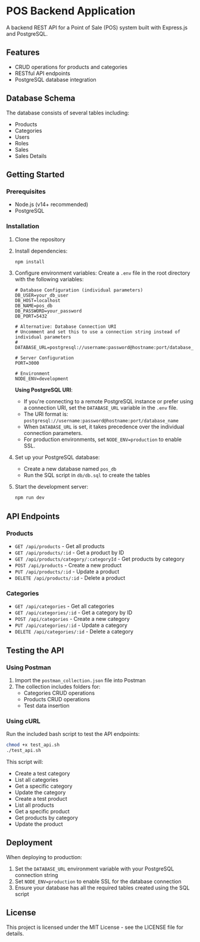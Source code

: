 # POS Backend Application

A backend REST API for a Point of Sale (POS) system built with Express.js and PostgreSQL.

## Features

- CRUD operations for products and categories
- RESTful API endpoints
- PostgreSQL database integration

## Database Schema

The database consists of several tables including:
- Products
- Categories
- Users
- Roles
- Sales
- Sales Details

## Getting Started

### Prerequisites

- Node.js (v14+ recommended)
- PostgreSQL

### Installation

1. Clone the repository
2. Install dependencies:
   ```bash
   npm install
   ```
3. Configure environment variables:
   Create a `.env` file in the root directory with the following variables:
   ```
   # Database Configuration (individual parameters)
   DB_USER=your_db_user
   DB_HOST=localhost
   DB_NAME=pos_db
   DB_PASSWORD=your_password
   DB_PORT=5432
   
   # Alternative: Database Connection URI
   # Uncomment and set this to use a connection string instead of individual parameters
   # DATABASE_URL=postgresql://username:password@hostname:port/database_name
   
   # Server Configuration
   PORT=3000
   
   # Environment
   NODE_ENV=development
   ```

   **Using PostgreSQL URI**: 
   - If you're connecting to a remote PostgreSQL instance or prefer using a connection URI, set the `DATABASE_URL` variable in the `.env` file.
   - The URI format is: `postgresql://username:password@hostname:port/database_name`
   - When `DATABASE_URL` is set, it takes precedence over the individual connection parameters.
   - For production environments, set `NODE_ENV=production` to enable SSL.

4. Set up your PostgreSQL database:
   - Create a new database named `pos_db`
   - Run the SQL script in `db/db.sql` to create the tables

5. Start the development server:
   ```bash
   npm run dev
   ```

## API Endpoints

### Products

- `GET /api/products` - Get all products
- `GET /api/products/:id` - Get a product by ID
- `GET /api/products/category/:categoryId` - Get products by category
- `POST /api/products` - Create a new product
- `PUT /api/products/:id` - Update a product
- `DELETE /api/products/:id` - Delete a product

### Categories

- `GET /api/categories` - Get all categories
- `GET /api/categories/:id` - Get a category by ID
- `POST /api/categories` - Create a new category
- `PUT /api/categories/:id` - Update a category
- `DELETE /api/categories/:id` - Delete a category

## Testing the API

### Using Postman

1. Import the `postman_collection.json` file into Postman
2. The collection includes folders for:
   - Categories CRUD operations
   - Products CRUD operations
   - Test data insertion

### Using cURL

Run the included bash script to test the API endpoints:

```bash
chmod +x test_api.sh
./test_api.sh
```

This script will:
- Create a test category
- List all categories
- Get a specific category
- Update the category
- Create a test product
- List all products
- Get a specific product
- Get products by category
- Update the product

## Deployment

When deploying to production:

1. Set the `DATABASE_URL` environment variable with your PostgreSQL connection string
2. Set `NODE_ENV=production` to enable SSL for the database connection
3. Ensure your database has all the required tables created using the SQL script

## License

This project is licensed under the MIT License - see the LICENSE file for details. 
